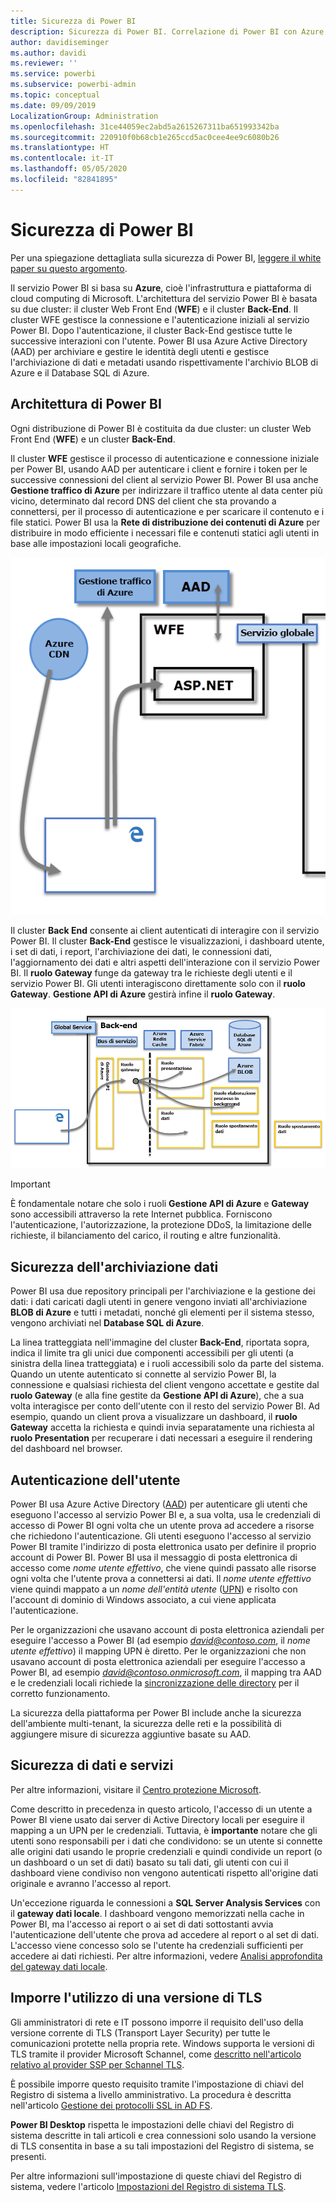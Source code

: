 ```yaml
---
title: Sicurezza di Power BI
description: Sicurezza di Power BI. Correlazione di Power BI con Azure Active Directory e altri servizi di Azure. Questo argomento include inoltre un collegamento a un white paper più approfondito.
author: davidiseminger
ms.author: davidi
ms.reviewer: ''
ms.service: powerbi
ms.subservice: powerbi-admin
ms.topic: conceptual
ms.date: 09/09/2019
LocalizationGroup: Administration
ms.openlocfilehash: 31ce44059ec2abd5a2615267311ba651993342ba
ms.sourcegitcommit: 220910f0b68cb1e265ccd5ac0cee4ee9c6080b26
ms.translationtype: HT
ms.contentlocale: it-IT
ms.lasthandoff: 05/05/2020
ms.locfileid: "82841895"
---
```

# <a name="power-bi-security"></a>Sicurezza di Power BI

Per una spiegazione dettagliata sulla sicurezza di Power BI, [leggere il white paper su questo argomento](guidance/whitepaper-powerbi-security.md).

Il servizio Power BI si basa su **Azure**, cioè l'infrastruttura e piattaforma di cloud computing di Microsoft. L'architettura del servizio Power BI è basata su due cluster: il cluster Web Front End (**WFE**) e il cluster **Back-End**. Il cluster WFE gestisce la connessione e l'autenticazione iniziali al servizio Power BI. Dopo l'autenticazione, il cluster Back-End gestisce tutte le successive interazioni con l'utente. Power BI usa Azure Active Directory (AAD) per archiviare e gestire le identità degli utenti e gestisce l'archiviazione di dati e metadati usando rispettivamente l'archivio BLOB di Azure e il Database SQL di Azure.

## <a name="power-bi-architecture"></a>Architettura di Power BI

Ogni distribuzione di Power BI è costituita da due cluster: un cluster Web Front End (**WFE**) e un cluster **Back-End**.

Il cluster **WFE** gestisce il processo di autenticazione e connessione iniziale per Power BI, usando AAD per autenticare i client e fornire i token per le successive connessioni del client al servizio Power BI. Power BI usa anche **Gestione traffico di Azure** per indirizzare il traffico utente al data center più vicino, determinato dal record DNS del client che sta provando a connettersi, per il processo di autenticazione e per scaricare il contenuto e i file statici. Power BI usa la **Rete di distribuzione dei contenuti di Azure** per distribuire in modo efficiente i necessari file e contenuti statici agli utenti in base alle impostazioni locali geografiche.

![](media/service-admin-power-bi-security/pbi_security_v2_wfe.png)

Il cluster **Back End** consente ai client autenticati di interagire con il servizio Power BI. Il cluster **Back-End** gestisce le visualizzazioni, i dashboard utente, i set di dati, i report, l'archiviazione dei dati, le connessioni dati, l'aggiornamento dei dati e altri aspetti dell'interazione con il servizio Power BI. Il **ruolo Gateway** funge da gateway tra le richieste degli utenti e il servizio Power BI. Gli utenti interagiscono direttamente solo con il **ruolo Gateway**. **Gestione API di Azure** gestirà infine il **ruolo Gateway**.

![](media/service-admin-power-bi-security/pbi_security_v2_backend_updated.png)

> [!IMPORTANT]
> È fondamentale notare che solo i ruoli **Gestione API di Azure** e **Gateway** sono accessibili attraverso la rete Internet pubblica. Forniscono l'autenticazione, l'autorizzazione, la protezione DDoS, la limitazione delle richieste, il bilanciamento del carico, il routing e altre funzionalità.

## <a name="data-storage-security"></a>Sicurezza dell'archiviazione dati

Power BI usa due repository principali per l'archiviazione e la gestione dei dati: i dati caricati dagli utenti in genere vengono inviati all'archiviazione **BLOB di Azure** e tutti i metadati, nonché gli elementi per il sistema stesso, vengono archiviati nel **Database SQL di Azure**.

La linea tratteggiata nell'immagine del cluster **Back-End**, riportata sopra, indica il limite tra gli unici due componenti accessibili per gli utenti (a sinistra della linea tratteggiata) e i ruoli accessibili solo da parte del sistema. Quando un utente autenticato si connette al servizio Power BI, la connessione e qualsiasi richiesta del client vengono accettate e gestite dal **ruolo Gateway** (e alla fine gestite da **Gestione API di Azure**), che a sua volta interagisce per conto dell'utente con il resto del servizio Power BI. Ad esempio, quando un client prova a visualizzare un dashboard, il **ruolo Gateway** accetta la richiesta e quindi invia separatamente una richiesta al **ruolo Presentation** per recuperare i dati necessari a eseguire il rendering del dashboard nel browser.

## <a name="user-authentication"></a>Autenticazione dell'utente

Power BI usa Azure Active Directory ([AAD](https://azure.microsoft.com/services/active-directory/)) per autenticare gli utenti che eseguono l'accesso al servizio Power BI e, a sua volta, usa le credenziali di accesso di Power BI ogni volta che un utente prova ad accedere a risorse che richiedono l'autenticazione. Gli utenti eseguono l'accesso al servizio Power BI tramite l'indirizzo di posta elettronica usato per definire il proprio account di Power BI. Power BI usa il messaggio di posta elettronica di accesso come *nome utente effettivo*, che viene quindi passato alle risorse ogni volta che l'utente prova a connettersi ai dati. Il *nome utente effettivo* viene quindi mappato a un *nome dell'entità utente* ([UPN](https://msdn.microsoft.com/library/windows/desktop/aa380525\(v=vs.85\).aspx)) e risolto con l'account di dominio di Windows associato, a cui viene applicata l'autenticazione.

Per le organizzazioni che usavano account di posta elettronica aziendali per eseguire l'accesso a Power BI (ad esempio <em>david@contoso.com</em>, il *nome utente effettivo*) il mapping UPN è diretto. Per le organizzazioni che non usavano account di posta elettronica aziendali per eseguire l'accesso a Power BI, ad esempio <em>david@contoso.onmicrosoft.com</em>, il mapping tra AAD e le credenziali locali richiede la [sincronizzazione delle directory](https://technet.microsoft.com/library/jj573653.aspx) per il corretto funzionamento.

La sicurezza della piattaforma per Power BI include anche la sicurezza dell'ambiente multi-tenant, la sicurezza delle reti e la possibilità di aggiungere misure di sicurezza aggiuntive basate su AAD.

## <a name="data-and-service-security"></a>Sicurezza di dati e servizi

Per altre informazioni, visitare il [Centro protezione Microsoft](https://www.microsoft.com/trustcenter).

Come descritto in precedenza in questo articolo, l'accesso di un utente a Power BI viene usato dai server di Active Directory locali per eseguire il mapping a un UPN per le credenziali. Tuttavia, è **importante** notare che gli utenti sono responsabili per i dati che condividono: se un utente si connette alle origini dati usando le proprie credenziali e quindi condivide un report (o un dashboard o un set di dati) basato su tali dati, gli utenti con cui il dashboard viene condiviso non vengono autenticati rispetto all'origine dati originale e avranno l'accesso al report.

Un'eccezione riguarda le connessioni a **SQL Server Analysis Services** con il **gateway dati locale**. I dashboard vengono memorizzati nella cache in Power BI, ma l'accesso ai report o ai set di dati sottostanti avvia l'autenticazione dell'utente che prova ad accedere al report o al set di dati. L'accesso viene concesso solo se l'utente ha credenziali sufficienti per accedere ai dati richiesti. Per altre informazioni, vedere [Analisi approfondita del gateway dati locale](service-gateway-onprem-indepth.md).

## <a name="enforcing-tls-version-usage"></a>Imporre l'utilizzo di una versione di TLS

Gli amministratori di rete e IT possono imporre il requisito dell'uso della versione corrente di TLS (Transport Layer Security) per tutte le comunicazioni protette nella propria rete. Windows supporta le versioni di TLS tramite il provider Microsoft Schannel, come [descritto nell'articolo relativo al provider SSP per Schannel TLS](https://docs.microsoft.com/windows/desktop/SecAuthN/protocols-in-tls-ssl--schannel-ssp-).

È possibile imporre questo requisito tramite l'impostazione di chiavi del Registro di sistema a livello amministrativo. La procedura è descritta nell'articolo [Gestione dei protocolli SSL in AD FS](https://docs.microsoft.com/windows-server/identity/ad-fs/operations/manage-ssl-protocols-in-ad-fs). 

**Power BI Desktop** rispetta le impostazioni delle chiavi del Registro di sistema descritte in tali articoli e crea connessioni solo usando la versione di TLS consentita in base a su tali impostazioni del Registro di sistema, se presenti.

Per altre informazioni sull'impostazione di queste chiavi del Registro di sistema, vedere l'articolo [Impostazioni del Registro di sistema TLS](https://docs.microsoft.com/windows-server/security/tls/tls-registry-settings).
